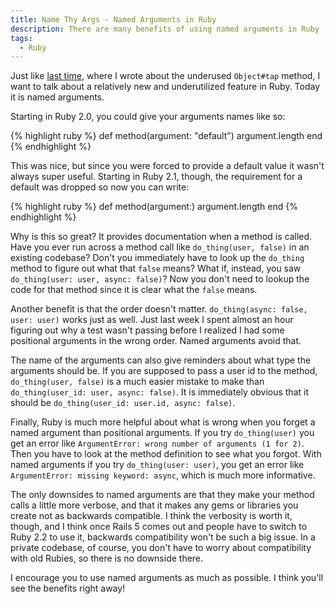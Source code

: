 ```yaml
---
title: Name Thy Args - Named Arguments in Ruby
description: There are many benefits of using named arguments in Ruby
tags:
  - Ruby
---
```


Just like [last time](/blog/tappety-tap-tap-tap-object-tap-in-ruby/),
where I wrote about the underused `Object#tap` method, I want to talk about
a relatively new and underutilized feature in Ruby. Today it is named arguments.

Starting in Ruby 2.0, you could give your arguments names like so:

{% highlight ruby %}
def method(argument: "default")
  argument.length
end
{% endhighlight %}

This was nice, but since you were forced to provide a default value it wasn't
always super useful. Starting in Ruby 2.1, though, the requirement for a default
was dropped so now you can write:

{% highlight ruby %}
def method(argument:)
  argument.length
end
{% endhighlight %}

Why is this so great? It provides documentation when a method is called. Have
you ever run across a method call like `do_thing(user, false)` in
an existing codebase? Don't you immediately have to look up the `do_thing`
method to figure out what that `false` means? What if, instead, you saw
`do_thing(user: user, async: false)`? Now you don't need to lookup
the code for that method since it is clear what the `false` means.

Another benefit is that the order doesn't matter. `do_thing(async: false, user: user)`
works just as well. Just last week I spent almost an hour figuring out why a
test wasn't passing before I realized I had some positional arguments in the
wrong order. Named arguments avoid that.

The name of the arguments can also give reminders about what type the arguments
should be. If you are supposed to pass a user id to the method, `do_thing(user, false)`
is a much easier mistake to make than `do_thing(user_id: user, async: false)`.
It is immediately obvious that it should be `do_thing(user_id: user.id, async: false)`.

Finally, Ruby is much more helpful about what is wrong when you forget a named
argument than positional arguments. If you try `do_thing(user)` you
get an error like `ArgumentError: wrong number of arguments (1 for 2)`. Then
you have to look at the method definition to see what you forgot. With named
arguments if you try `do_thing(user: user)`, you get an error like
`ArgumentError: missing keyword: async`, which is much more informative.

The only downsides to named arguments are that they make your method calls a
little more verbose, and that it makes any gems or libraries you create not as
backwards compatible. I think the verbosity is worth it, though, and I think
once Rails 5 comes out and people have to switch to Ruby 2.2 to use it, backwards
compatibility won't be such a big issue. In a private codebase, of course, you
don't have to worry about compatibility with old Rubies, so there is no downside
there.

I encourage you to use named arguments as much as possible. I think you'll see
the benefits right away!
